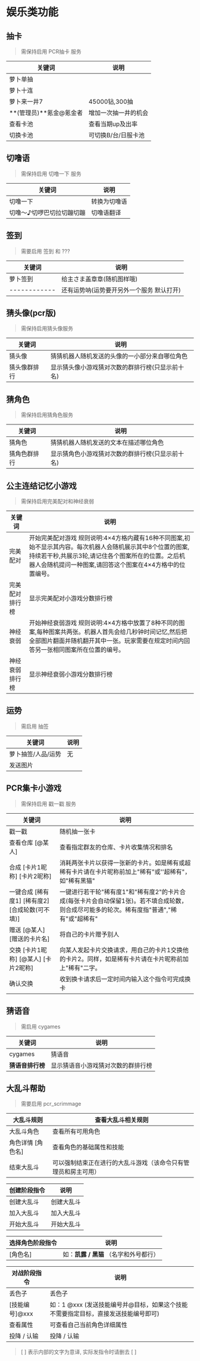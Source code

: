 # 娱乐类功能

## 抽卡

> 需保持启用 PCR抽卡 服务

| 关键词                  | 说明                 |
| ----------------------- | -------------------- |
| 萝卜单抽                |                      |
| 萝卜十连                |                      |
| 萝卜来一井7             | 45000钻,300抽        |
| **(管理员)**氪金@氪金者 | 增加一次抽一井的机会 |
| 查看卡池                | 查看当期up及出率     |
| 切换卡池                | 可切换B/台/日服卡池  |

## 切噜语

> 需保持启用 切噜一下 服务

| 关键词                    | 说明         |
| ------------------------- | ------------ |
| 切噜一下                  | 转换为切噜语 |
| 切噜～♪切啰巴切拉切蹦切蹦 | 切噜语翻译   |

## 签到

> 需要启用 签到 和 ???

| 关键词       | 说明                                      |
| ------------ | ----------------------------------------- |
| 萝卜签到     | 给主さま盖章章(随机图样哦)                |
| ------------ | 还有运势呐(运势要开另外一个服务 默认打开) |

## 猜头像(pcr版)

> 需保持启用猜头像服务

| 关键词       | 说明                                             |
| ------------ | ------------------------------------------------ |
| 猜头像       | 猜猜机器人随机发送的头像的一小部分来自哪位角色   |
| 猜头像群排行 | 显示猜头像小游戏猜对次数的群排行榜(只显示前十名) |

## 猜角色

> 需保持启用猜角色服务

| 关键词       | 说明                                             |
| ------------ | ------------------------------------------------ |
| 猜角色       | 猜猜机器人随机发送的文本在描述哪位角色           |
| 猜角色群排行 | 显示猜角色小游戏猜对次数的群排行榜(只显示前十名) |

## 公主连结记忆小游戏

> 需保持启用完美配对和神经衰弱

| 关键词         | 说明                                                         |
| -------------- | ------------------------------------------------------------ |
| 完美配对       | 开始完美配对游戏 规则说明:4×4方格内藏有16种不同图案,初始不显示其内容。每次机器人会随机展示其中8个位置的图案,持续若干秒,共展示3轮,请记住各个图案所在的位置。之后机器人会随机提问一种图案,请回答这个图案在4×4方格中的位置编号。 |
| 完美配对排行榜 | 显示完美配对小游戏分数排行榜                                 |
| 神经衰弱       | 开始神经衰弱游戏 规则说明:4×4方格中放置了8种不同的图案,每种图案共两张。机器人首先会给几秒钟时间记忆,然后把全部图片翻面并随机翻开其中一张。玩家需要在规定时间内回答另一张相同图案所在位置的编号。 |
| 神经衰弱排行榜 | 显示神经衰弱小游戏分数排行榜                                 |

## 运势

> 需启用 抽签

| 关键词             | 说明 |
| ------------------ | ---- |
| 萝卜抽签/人品/运势 | 无   |
| 发送图片           |      |

## PCR集卡小游戏

> 需保持启用 戳一戳 服务

| 关键词                                          | 说明                                                         |
| ----------------------------------------------- | ------------------------------------------------------------ |
| 戳一戳                                          | 随机抽一张卡                                                 |
| 查看仓库 [@某人]                                | 查看指定群友的仓库、卡片收集情况和排名                       |
| 合成 [卡片1昵称] [卡片2昵称]                    | 消耗两张卡片以获得一张新的卡片。如是稀有或超稀有卡片请在卡片昵称前加上"稀有"或''超稀有"，如"稀有黑猫" |
| 一键合成 [稀有度1] [稀有度2] [合成轮数(可不填)] | 一键进行若干轮"稀有度1"和"稀有度2"的卡片合成(每张卡片会自动保留1张)。若不填合成轮数，则合成尽可能多的轮次。稀有度指"普通","稀有"或"超稀有" |
| 赠送 [@某人] [赠送的卡片名]                     | 将自己的卡片赠予别人                                         |
| 交换 [卡片1昵称] [@某人] [卡片2昵称]            | 向某人发起卡片交换请求，用自己的卡片1交换他的卡片2。同样，如是稀有卡片请在卡片昵称前加上"稀有"二字。 |
| 确认交换                                        | 收到换卡请求后一定时间内输入这个指令可完成换卡               |

## 猜语音

> 需启用 cygames

| 关键词           | 说明                               |
| ---------------- | ---------------------------------- |
| cygames          | 猜语音                             |
| **猜语音排行榜** | 显示猜语音小游戏猜对次数的群排行榜 |

## 大乱斗帮助

> 需要启用 pcr_scrimmage

| 大乱斗规则        | 查看大乱斗相关规则                                           |
| ----------------- | ------------------------------------------------------------ |
| 大乱斗角色        | 查看所有可用角色                                             |
| 角色详情 [角色名] | 查看角色的基础属性和技能                                     |
| 结束大乱斗        | 可以强制结束正在进行的大乱斗游戏（该命令只有管理员和房主可用） |

| 创建阶段指令 | 说明       |
| ------------ | ---------- |
| 创建大乱斗   | 创建大乱斗 |
| 加入大乱斗   | 加入大乱斗 |
| 开始大乱斗   | 开始大乱斗 |

| 选择角色阶段指令 | 说明                                   |
| ---------------- | -------------------------------------- |
| [角色名]         | 如：**凯露 / 黑猫** （名字和外号都行） |

| 对战阶段指令   | 说明                                                         |
| -------------- | ------------------------------------------------------------ |
| 丢色子         | 丢色子                                                       |
| [技能编号]@xxx | 如：1 @xxx (发送技能编号并@目标，如果这个技能不需要指定目标，直接发送技能编号即可) |
| 查看属性       | 可查看自己当前角色详细属性                                   |
| 投降 / 认输    | 投降 / 认输                                                  |

> [ ] 表示内部的文字为意译, 实际发指令时请删去 [ ]
